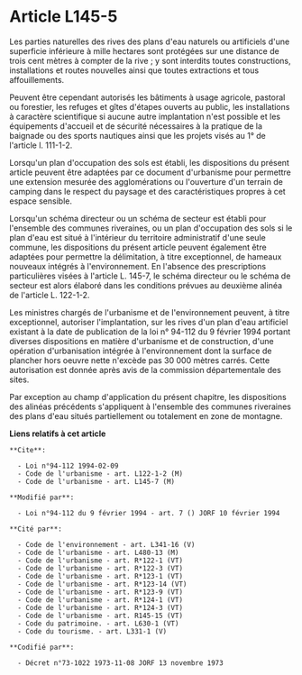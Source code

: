 # Article L145-5

Les parties naturelles des rives des plans d'eau naturels ou artificiels d'une superficie inférieure à mille hectares sont
protégées sur une distance de trois cent mètres à compter de la rive ; y sont interdits toutes constructions, installations
et routes nouvelles ainsi que toutes extractions et tous affouillements.

Peuvent être cependant autorisés les bâtiments à usage agricole, pastoral ou forestier, les refuges et gîtes d'étapes ouverts
au public, les installations à caractère scientifique si aucune autre implantation n'est possible et les équipements
d'accueil et de sécurité nécessaires à la pratique de la baignade ou des sports nautiques ainsi que les projets visés au 1°
de l'article l. 111-1-2.

Lorsqu'un plan d'occupation des sols est établi, les dispositions du présent article peuvent être adaptées par ce document
d'urbanisme pour permettre une extension mesurée des agglomérations ou l'ouverture d'un terrain de camping dans le respect du
paysage et des caractéristiques propres à cet espace sensible.

Lorsqu'un schéma directeur ou un schéma de secteur est établi pour l'ensemble des communes riveraines, ou un plan
d'occupation des sols si le plan d'eau est situé à l'intérieur du territoire administratif d'une seule commune, les
dispositions du présent article peuvent également être adaptées pour permettre la délimitation, à titre exceptionnel, de
hameaux nouveaux intégrés à l'environnement. En l'absence des prescriptions particulières visées à l'article L. 145-7, le
schéma directeur ou le schéma de secteur est alors élaboré dans les conditions prévues au deuxième alinéa de l'article L.
122-1-2.

Les ministres chargés de l'urbanisme et de l'environnement peuvent, à titre exceptionnel, autoriser l'implantation, sur les
rives d'un plan d'eau artificiel existant à la date de publication de la loi n° 94-112 du 9 février 1994 portant diverses
dispositions en matière d'urbanisme et de construction, d'une opération d'urbanisation intégrée à l'environnement dont la
surface de plancher hors oeuvre nette n'excède pas 30 000 mètres carrés. Cette autorisation est donnée après avis de la
commission départementale des sites.

Par exception au champ d'application du présent chapitre, les dispositions des alinéas précédents s'appliquent à l'ensemble
des communes riveraines des plans d'eau situés partiellement ou totalement en zone de montagne.

**Liens relatifs à cet article**

	**Cite**:

	  - Loi n°94-112 1994-02-09
	  - Code de l'urbanisme - art. L122-1-2 (M)
	  - Code de l'urbanisme - art. L145-7 (M)

	**Modifié par**:

	  - Loi n°94-112 du 9 février 1994 - art. 7 () JORF 10 février 1994

	**Cité par**:

	  - Code de l'environnement - art. L341-16 (V)
	  - Code de l'urbanisme - art. L480-13 (M)
	  - Code de l'urbanisme - art. R*122-1 (VT)
	  - Code de l'urbanisme - art. R*122-3 (VT)
	  - Code de l'urbanisme - art. R*123-1 (VT)
	  - Code de l'urbanisme - art. R*123-14 (VT)
	  - Code de l'urbanisme - art. R*123-9 (VT)
	  - Code de l'urbanisme - art. R*124-1 (VT)
	  - Code de l'urbanisme - art. R*124-3 (VT)
	  - Code de l'urbanisme - art. R145-15 (VT)
	  - Code du patrimoine. - art. L630-1 (VT)
	  - Code du tourisme. - art. L331-1 (V)

	**Codifié par**:

	  - Décret n°73-1022 1973-11-08 JORF 13 novembre 1973
